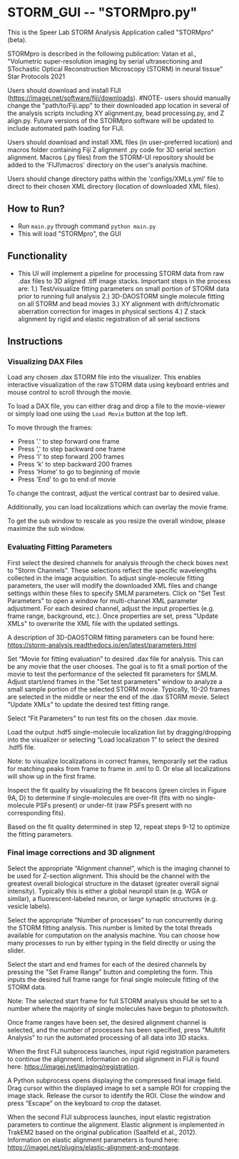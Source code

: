 # STORM_GUI  -- "STORMpro.py"


This is the Speer Lab STORM Analysis Application called "STORMpro" (beta). 

STORMpro is described in the following publication: Vatan et al., "Volumetric super-resolution imaging by serial ultrasectioning and STochastic Optical Reconstruction Microscopy (STORM) in neural tissue" Star Protocols 2021

Users should download and install FIJI (https://imagej.net/software/fiji/downloads). #NOTE- users should manually change the "path/to/Fiji.app" to their downloaded app location in several of the analysis scripts including XY alignment.py, bead processing.py, and Z align.py. Future versions of the STORMpro software will be updated to include automated path loading for FIJI. 

Users should download and install XML files (in user-preferred location) and macros folder containing Fiji Z alignment .py code for 3D serial section alignment. Macros (.py files) from the STORM-UI repository should be added to the 'FIJI\macros' directory on the user's analysis machine. 

Users should change directory paths within the 'configs/XMLs.yml' file to direct to their chosen XML directory (location of downloaded XML files). 

## How to Run? 

* Run `main.py` through command `python main.py`
* This will load "STORMpro", the GUI 


## Functionality

* This UI will implement a pipeline for processing STORM data from raw .dax files to 3D aligned .tiff image stacks. Important steps in the process are:
  1.) Test/visualize fitting parameters on small portion of STORM data prior to running full analysis 
  2.) 3D-DAOSTORM single molecule fitting on all STORM and bead movies 
  3.) XY alignment with drift/chromatic aberration correction for images in physical sections 
  4.) Z stack alignment by rigid and elastic registration of all serial sections

## Instructions 

### Visualizing DAX Files 

Load any chosen .dax STORM file into the visualizer. This enables interactive visualization of the raw STORM data using keyboard entries and mouse control to scroll through the movie. 

To load a DAX file, you can either drag and drop a file to the movie-viewer or simply load one using the 
`Load Movie` button at the top left. 

To move through the frames: 

* Press '.' to step forward one frame 
* Press ',' to step backward one frame 
* Press 'l' to step forward 200 frames 
* Press 'k' to step backward 200 frames 
* Press 'Home' to go to beginning of movie 
* Press 'End' to go to end of movie 

To change the contrast, adjust the vertical contrast bar to desired value. 

Additionally, you can load localizations which can overlay the movie frame.

To get the sub window to rescale as you resize the overall window, please maximize the sub window. 

### Evaluating Fitting Parameters 

First select the desired channels for analysis through the check boxes next to "Storm Channels". These selections reflect the specific wavelengths collected in the image acquisition. To adjust single-molecule fitting parameters, the user will modify the downloaded XML files and change settings within these files to specify SMLM parameters. Click on "Set Test Parameters" to open a window for multi-channel XML parameter adjustment. For each desired channel, adjust the input properties (e.g. frame range, background, etc.). Once properties are set, press "Update XMLs" to overwrite the XML file with the updated settings.

A description of 3D-DAOSTORM fitting parameters can be found here:
https://storm-analysis.readthedocs.io/en/latest/parameters.html

Set “Movie for fitting evaluation” to desired .dax file for analysis. This can be any movie that the user chooses. The goal is to fit a small portion of the movie to test the performance of the selected fit parameters for SMLM. Adjust start/end frames in the "Set test parameters" window to analyze a small sample portion of the selected STORM movie. Typically, 10-20 frames are selected in the middle or near the end of the .dax STORM movie. Select "Update XMLs" to update the desired test fitting range.

Select “Fit Parameters" to run test fits on the chosen .dax movie. 

Load the output .hdf5 single-molecule localization list by dragging/dropping into the visualizer or selecting “Load localization 1” to select the desired .hdf5 file. 

Note: to visualize localizations in correct frames, temporarily set the radius for matching peaks from frame to frame in .xml to 0. Or else all localizations will show up in the first frame. 

Inspect the fit quality by visualizing the fit beacons (green circles in Figure 9A, D) to determine if single-molecules are over-fit (fits with no single-molecule PSFs present) or under-fit (raw PSFs present with no corresponding fits).  

Based on the fit quality determined in step 12, repeat steps 9-12 to optimize the fitting parameters.  

### Final image corrections and 3D alignment

Select the appropriate “Alignment channel”, which is the imaging channel to be used for Z-section alignment. This should be the channel with the greatest overall biological structure in the dataset (greater overall signal intensity). Typically this is either a global neuropil stain (e.g. WGA or similar), a fluorescent-labeled neuron, or large synaptic structures (e.g. vesicle labels). 

Select the appropriate “Number of processes” to run concurrently during the STORM fitting analysis. This number is limited by the total threads available for computation on the analysis machine. 
You can choose how many processes to run by either typing in the field directly or using the slider. 

Select the start and end frames for each of the desired channels by pressing the "Set Frame Range" button and completing the form. This inputs the desired full frame range for final single molecule fitting of the STORM data. 

Note: The selected start frame for full STORM analysis should be set to a number where the majority of single molecules have begun to photoswitch.  

Once frame ranges have been set, the desired alignment channel is selected, and the number of processes has been specified, press "Multifit Analysis" to run the automated processing of all data into 3D stacks. 

When the first FIJI subprocess launches, input rigid registration parameters to continue the alignment. Information on rigid alignment in FIJI is found here: https://imagej.net/imaging/registration. 

A Python subprocess opens displaying the compressed final image field. Drag cursor within the displayed image to set a sample ROI for cropping the image stack. Release the cursor to identify the ROI. Close the window and press “Escape” on the keyboard to crop the dataset. 

When the second FIJI subprocess launches, input elastic registration parameters to continue the alignment. Elastic alignment is implemented in TrakEM2 based on the original publication (Saalfeld et al., 2012). Information on elastic alignment parameters is found here: https://imagej.net/plugins/elastic-alignment-and-montage. 
